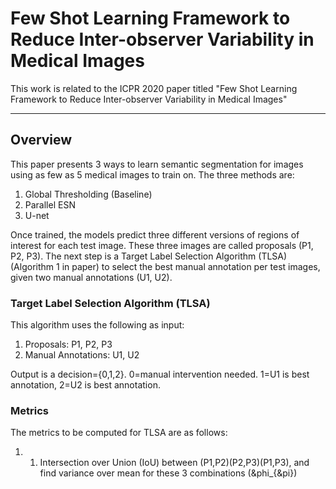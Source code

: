 # Few Shot Learning Framework to Reduce Inter-observer Variability in Medical Images

This work is related to the ICPR 2020 paper titled "Few Shot Learning Framework to Reduce Inter-observer Variability in Medical Images"

---

## Overview
This paper presents 3 ways to learn semantic segmentation for images using as few as 5 medical images to train on. The three methods are:
1. Global Thresholding (Baseline)
2. Parallel ESN
3. U-net

Once trained, the models predict three different versions of regions of interest for each test image. These three images are called proposals (P1, P2, P3).
The next step is a Target Label Selection Algorithm (TLSA)(Algorithm 1 in paper) to select the best manual annotation per test images, given two manual annotations (U1, U2).

### Target Label Selection Algorithm (TLSA)

This algorithm uses the following as input:
1. Proposals: P1, P2, P3
2. Manual Annotations: U1, U2

Output is a decision={0,1,2}. 0=manual intervention needed. 1=U1 is best annotation, 2=U2 is best annotation.

### Metrics

The metrics to be computed for TLSA are as follows:
1. 1. Intersection over Union (IoU) between (P1,P2)(P2,P3)(P1,P3), and find variance over mean for these 3 combinations (&phi_{&pi})

